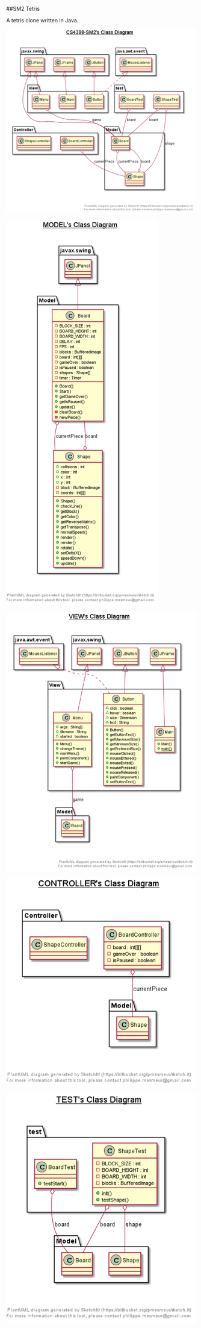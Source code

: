 ##SM2 Tetris

A tetris clone written in Java.

![Project UML diagram](https://raw.githubusercontent.com/edounn/cs4398-sm2/master/UML/cs4398_sm2.png)

![Model](https://github.com/edounn/cs4398-sm2/blob/master/UML/Model.png)

![View](https://github.com/edounn/cs4398-sm2/blob/master/UML/View.png)

![Controller](https://github.com/edounn/cs4398-sm2/blob/master/UML/Controller.png)

![tests](https://github.com/edounn/cs4398-sm2/blob/master/UML/test.png)


